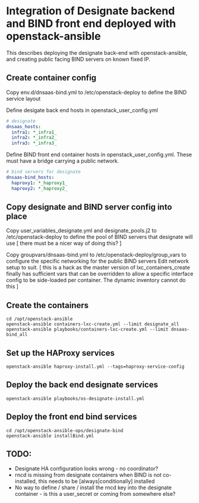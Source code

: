 # Integration of Designate backend and BIND front end deployed with openstack-ansible

This describes deploying the designate back-end with openstack-ansible, and creating public facing BIND servers on known fixed IP.

## Create container config

Copy env.d/dnsaas-bind.yml to /etc/openstack-deploy to define the BIND service layout

Define desigate back end hosts in openstack_user_config.yml

```yaml
# designate
dnsaas_hosts:
  infra1: *_infra1_
  infra2: *_infra2_
  infra3: *_infra3_
```

Define BIND front end container hosts in openstack_user_config.yml. These must have a bridge carrying a public network.

```yaml
# bind servers for designate
dnsaas-bind_hosts:
  haproxy1: *_haproxy1_
  haproxy2: *_haproxy2_
```

## Copy designate and BIND server config into place

Copy user_variables_designate.yml and designate_pools.j2 to /etc/openstack-deploy to define the pool of BIND servers that designate will use
[ there must be a nicer way of doing this? ]

Copy groupvars/dnsaas-bind.yml to /etc/openstack-deploy/group_vars to configure the specific networking for the public BIND servers
Edit network setup to suit.
[ this is a hack as the master version of lxc_containers_create finally has sufficient vars that can be overridden to allow a specific interface config to be side-loaded per container. The dynamic inventory cannot do this ]

## Create the containers

```
cd /opt/openstack-ansible
openstack-ansible containers-lxc-create.yml --limit designate_all
openstack-ansible playbooks/containers-lxc-create.yml --limit dnsaas-bind_all
```

## Set up the HAProxy services

```
openstack-ansible haproxy-install.yml --tags=haproxy-service-config
```

## Deploy the back end designate services

```
openstack-ansible playbooks/os-designate-install.yml
```

## Deploy the front end bind services

```
cd /opt/openstack-ansible-ops/designate-bind
openstack-ansible installBind.yml
```

## TODO:

* Designate HA configuration looks wrong - no coordinator?
* rncd is missing from designate containers when BIND is not co-installed, this needs to be [always|conditionally] installed
* No way to define / share / install the rncd key into the designate container - is this a user_secret or coming from somewhere else?
